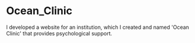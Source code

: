 ﻿# Ocean_Clinic

I developed a website for an institution, which I created and named 'Ocean Clinic' that provides psychological support.


